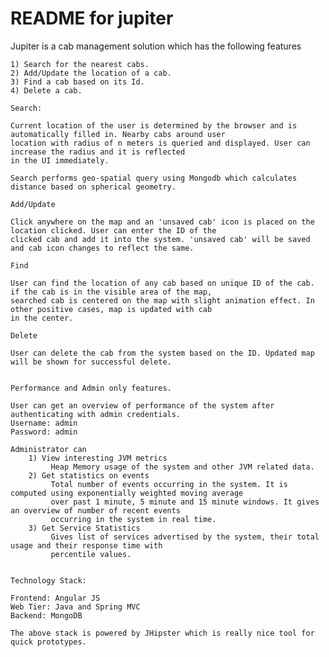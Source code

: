 README for jupiter
==========================



Jupiter is a cab management solution which has the following features

    1) Search for the nearest cabs.
    2) Add/Update the location of a cab.
    3) Find a cab based on its Id.
    4) Delete a cab.

    Search:

    Current location of the user is determined by the browser and is automatically filled in. Nearby cabs around user
    location with radius of n meters is queried and displayed. User can increase the radius and it is reflected
    in the UI immediately.

    Search performs geo-spatial query using Mongodb which calculates distance based on spherical geometry.

    Add/Update

    Click anywhere on the map and an 'unsaved cab' icon is placed on the location clicked. User can enter the ID of the
    clicked cab and add it into the system. 'unsaved cab' will be saved and cab icon changes to reflect the same.

    Find

    User can find the location of any cab based on unique ID of the cab. if the cab is in the visible area of the map,
    searched cab is centered on the map with slight animation effect. In other positive cases, map is updated with cab
    in the center.

    Delete

    User can delete the cab from the system based on the ID. Updated map will be shown for successful delete.


    Performance and Admin only features.

    User can get an overview of performance of the system after authenticating with admin credentials.
    Username: admin
    Password: admin

    Administrator can
        1) View interesting JVM metrics
             Heap Memory usage of the system and other JVM related data.
        2) Get statistics on events
             Total number of events occurring in the system. It is computed using exponentially weighted moving average
             over past 1 minute, 5 minute and 15 minute windows. It gives an overview of number of recent events
             occurring in the system in real time.
        3) Get Service Statistics
             Gives list of services advertised by the system, their total usage and their response time with
             percentile values.


    Technology Stack:

    Frontend: Angular JS
    Web Tier: Java and Spring MVC
    Backend: MongoDB

    The above stack is powered by JHipster which is really nice tool for quick prototypes.




